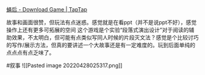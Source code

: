[蝇后 - Download Game | TapTap](https://www.taptap.com/app/230371)

故事和画面很赞，但玩法有点迷惑。感觉就是在看ppt（并不是说ppt不好），感觉操作上还有更多可拓展的空间
这个游戏是个实验“段落式演出设计”对于阅读的辅助效果，不太明白，但可能有点类似写同人时候的片段灭文法？感觉是个比较讨巧的写作/展示方法，但真的要讲述一个大故事还是有一定难度的。玩到后面单纯的点点点有点乏味了。

#叙事
![[Pasted image 20220428025317.png]]